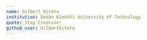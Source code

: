 ```yaml
---
name: Gilbert Kitetu
institution: Dedan Kimathi University of Technology
quote: Stay Creative!
github_user: Gilbertkitetu
---
```

